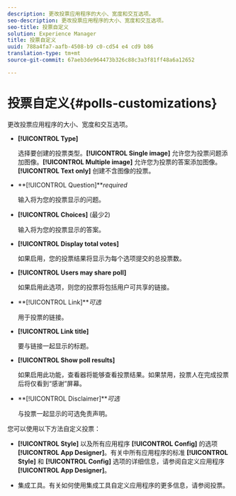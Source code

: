 ```yaml
---
description: 更改投票应用程序的大小、宽度和交互选项。
seo-description: 更改投票应用程序的大小、宽度和交互选项。
seo-title: 投票自定义
solution: Experience Manager
title: 投票自定义
uuid: 788a4fa7-aafb-4508-b9 c0-cd54 e4 cd9 b86
translation-type: tm+mt
source-git-commit: 67aeb3de964473b326c88c3a3f81ff48a6a12652

---
```



# 投票自定义{#polls-customizations}

更改投票应用程序的大小、宽度和交互选项。



* **[!UICONTROL Type]**

   选择要创建的投票类型。**[!UICONTROL Single image]** 允许您为投票问题添加图像。**[!UICONTROL Multiple image]** 允许您为投票的答案添加图像。**[!UICONTROL Text only]** 创建不含图像的投票。

* **[!UICONTROL Question]***required*

   输入将为您的投票显示的问题。

* **[!UICONTROL Choices]** (最少2)

   输入将为您的投票显示的答案。

* **[!UICONTROL Display total votes]**

   如果启用，您的投票结果将显示为每个选项提交的总投票数。

* **[!UICONTROL Users may share poll]**

   如果启用此选项，则您的投票将包括用户可共享的链接。

* **[!UICONTROL Link]***可选*

   用于投票的链接。

* **[!UICONTROL Link title]**

   要与链接一起显示的标题。

* **[!UICONTROL Show poll results]**

   如果启用此功能，查看器将能够查看投票结果。如果禁用，投票人在完成投票后将仅看到“感谢”屏幕。

* **[!UICONTROL Disclaimer]***可选*

   与投票一起显示的可选免责声明。

您可以使用以下方法自定义投票：

* **[!UICONTROL Style]** 以及所有应用程序 **[!UICONTROL Config]** 的选项 **[!UICONTROL App Designer]**。有关中所有应用程序的标准 **[!UICONTROL Style]** 和 **[!UICONTROL Config]** 选项的详细信息，请参阅自定义应用程序 **[!UICONTROL App Designer]**。

* 集成工具。有关如何使用集成工具自定义应用程序的更多信息，请参阅投票。

